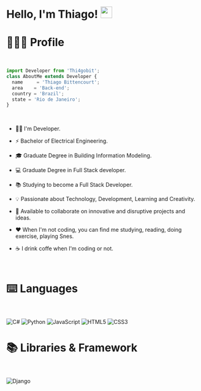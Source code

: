 
# Hello, I'm Thiago! <img src="https://media.giphy.com/media/hvRJCLFzcasrR4ia7z/giphy.gif" width="30"> 

# 👨🏼‍💻 Profile

<br>

```js
import Developer from 'Thi4gobit';
class AboutMe extends Developer {
  name     = 'Thiago Bittencourt';
  area    = 'Back-end';
  country = 'Brazil';
  state = 'Rio de Janeiro';
}
```

<br>

- 👦🏼 I'm Developer.
- ⚡ Bachelor of Electrical Engineering.
- 🎓 Graduate Degree in Building Information Modeling.
- 💻 Graduate Degree in Full Stack developer.


- 📚 Studying to become a Full Stack Developer.
- 💡 Passionate about Technology, Development, Learning and Creativity.
- 🤝 Available to collaborate on innovative and disruptive projects and ideas.
- ❤️ When I'm not coding, you can find me studying, reading, doing exercise, playing Snes.
- ☕ I drink coffe when I'm coding or not.

<br>


# ⌨️ Languages

<br>

![C#](https://img.shields.io/badge/C%23-512BD4?style=for-the-badge&logo=c-sharp&logoColor=white)
![Python](https://img.shields.io/badge/python-323330?style=for-the-badge&logo=python&logoColor=3776AB)
![JavaScript](https://img.shields.io/badge/JavaScript-323330?style=for-the-badge&logo=javascript&logoColor=F7DF1E)
![HTML5](https://img.shields.io/badge/HTML5-E34F26?style=for-the-badge&logo=html5&logoColor=white)
![CSS3](https://img.shields.io/badge/CSS3-1572B6?style=for-the-badge&logo=css3&logoColor=white)




# 📚 Libraries & Framework

<br>

![Django](https://img.shields.io/badge/django-%23DD0031.svg?style=for-the-badge&logo=django&logoColor=white)




